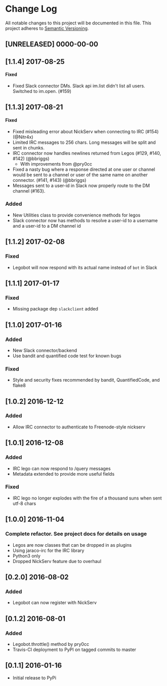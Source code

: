 # Change Log

All notable changes to this project will be documented in this file.
This project adheres to [Semantic Versioning](http://semver.org/).

## [UNRELEASED] 0000-00-00


## [1.1.4] 2017-08-25
#### Fixed
- Fixed Slack connector DMs. Slack api im.list didn't list all users. Switched to im.open. (#159)

## [1.1.3] 2017-08-21
#### Fixed

- Fixed misleading error about NickServ when connecting to IRC (#154) (@Nitr4x)
- Limited IRC messages to 256 chars. Long messages will be split and sent in chunks.
- IRC connector now handles newlines returned from Legos (#129, #140, #142) (@bbriggs)
  - With improvements from @pry0cc
- Fixed a nasty bug where a response directed at one user or channel would be sent to a channel or user of the same name on another connector. (#141, #143) (@bbriggs)
- Messages sent to a user-id in Slack now properly route to the DM channel (#163).

### Added

- New Utilities class to provide convenience methods for legos
- Slack connector now has methods to resolve a user-id to a username and a user-id to a DM channel id

## [1.1.2] 2017-02-08
### Fixed

- Legobot will now respond with its actual name instead of `bot` in Slack

## [1.1.1] 2017-01-17
### Fixed

- Missing package dep `slackclient` added

## [1.1.0] 2017-01-16
### Added

- New Slack connector/backend
- Use bandit and quantified code test for known bugs

### Fixed

- Style and security fixes recommended by bandit, QuantifiedCode,
and flake8

## [1.0.2] 2016-12-12

### Added

- Allow IRC connector to authenticate to Freenode-style nickserv

## [1.0.1] 2016-12-08

### Added

- IRC lego can now respond to /query messages
- Metadata extended to provide more useful fields

### Fixed

- IRC lego no longer explodes with the fire of a thousand suns when
  sent utf-8 chars

## [1.0.0] 2016-11-04

### Complete refactor. See project docs for details on usage

- Legos are now classes that can be dropped in as plugins
- Using jaraco-irc for the IRC library
- Python3 only
- Dropped NickServ feature due to overhaul

## [0.2.0] 2016-08-02

### Added

- Legobot can now register with NickServ

## [0.1.2] 2016-08-01

### Added

- Legobot.throttle() method by pry0cc
- Travis-CI deployment to PyPI on tagged commits to master

## [0.1.1] 2016-01-16

- Initial release to PyPi
